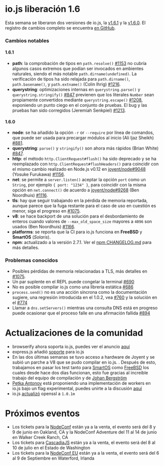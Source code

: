 # io.js liberación 1.6

Esta semana se liberaron dos versiones de io.js, la [v1.6.1](https://iojs.org/dist/v1.6.1/) y la  [v1.6.0](https://iojs.org/dist/v1.6.0/). El registro de cambios completo se encuentra [en GitHub](https://github.com/iojs/io.js/blob/v1.x/CHANGELOG.md).

### Cambios notables

#### 1.6.1

* **path**: la comprobación de tipos en `path.resolve()` [#1153](https://github.com/iojs/io.js/pull/1153) no cubría algunos casos extremos que podían ser invocados en ambientes naturales, siendo el más notable `path.dirname(undefined)`. La verificación de tipos ha sido relajada para `path.dirname()`, `path.basename()`, y `path.extname()` (Colin Ihrig) [#1216](https://github.com/iojs/io.js/pull/1216).
* **querystring**: optimizaciones internas en `querystring.parse()` y `querystring.stringify()` [#847](https://github.com/iojs/io.js/pull/847) previenen que los literales `Number` sean propiamente convertidos mediante `querystring.escape()` [#1208](https://github.com/iojs/io.js/issues/1208), exponiendo un punto ciego en el conjunto de pruebas. El bug y las pruebas han sido corregidos (Jeremiah Senkpiel) [#1213](https://github.com/iojs/io.js/pull/1213).

#### 1.6.0

* **node**: se ha añadido la opción `-r` or `--require` por línea de comandos, que puede ser usada para precargar módulos al inicio (Ali Ijaz Sheikh) [#881](https://github.com/iojs/io.js/pull/881).
* **querystring**: `parse()` y `stringify()` son ahora más rápidos (Brian White) [#847](https://github.com/iojs/io.js/pull/847).
* **http**: el método `http.ClientRequest#flush()` ha sido deprecado y se ha reemplazado con `http.ClientRequest#flushHeaders()` para coincidir con el mismo cambio realizado en Node.js v0.12 en [joyent/node#9048](https://github.com/joyent/node/pull/9048) (Yosuke Furukawa) [#1156](https://github.com/iojs/io.js/pull/1156).
* **net**: se permite a `server.listen()` aceptar la opción `port` como un `String`, por ejemplo `{ port: "1234" }`, para coincidir con la misma opción en `net.connect()` de acuerdo a [joyent/node#9268](https://github.com/joyent/node/pull/9268) (Ben Noordhuis) [#1116](https://github.com/iojs/io.js/pull/1116).
* **tls**: hay que seguir trabajando en la pérdida de memoria reportada, aunque parece que la fuga restante para el caso de uso en cuestión es menor, siga el progreso en [#1075](https://github.com/iojs/io.js/issues/1075).
* **v8**: se hace backport de una solución para el desbordamiento de enteros cuando valores de `--max_old_space_size` mayores a `4096` son usados (Ben Noordhuis) [#1166](https://github.com/iojs/io.js/pull/1166).
* **platforms**: se reporta que la CI para io.js funciona en **FreeBSD** y **SmartOS** (_Solaris_).
* **npm**: actualizado a la versión 2.7.1. Ver el [npm CHANGELOG.md](https://github.com/npm/npm/blob/master/CHANGELOG.md#v271-2015-03-05) para más detalles.

### Problemas conocidos

* Posibles pérdidas de memoria relacionadas a TLS, más detalles en [#1075](https://github.com/iojs/io.js/issues/1075).
* Un par suplente en el REPL puede congelar la terminal [#690](https://github.com/iojs/io.js/issues/690)
* No es posible compilar io.js como una librería estática [#686](https://github.com/iojs/io.js/issues/686)
* `process.send()` no es una acción síncrona como la documentación sugiere, una regresión introducida en el 1.0.2, vea [#760](https://github.com/iojs/io.js/issues/760) y la solución en el [#774](https://github.com/iojs/io.js/issues/774)
* Llamar a `dns.setServers()` mientras una consulta DNS está en progreso puede ocasionar que el proceso falle en una afirmación fallida [#894](https://github.com/iojs/io.js/issues/894)

# Actualizaciones de la comunidad

* browserify ahora soporta io.js, puedes ver el anuncio [aquí](https://twitter.com/yosuke_furukawa/status/577150547850969088)
* express.js añadió  [soporte](https://github.com/strongloop/express/commit/165660811aa9ba5f3733a7b033894f3d9a9c5e60) para io.js
* En las dos últimas semanas se tuvo acceso a hardware de Joyent y se subió un parche a V8 que se pudo compilar en io.js. . Después de esto, trabajamos en pasar los test tanto para [SmartOS](https://github.com/iojs/build/pull/64) como [FreeBSD](https://github.com/iojs/io.js/pull/1167) los cuales desde hace dos días funcionan, esto fue gracias al increible trabajo del equipo de compilación y de [Johan Bergström](https://github.com/jbergstroem)
* [Petka Antonov](https://github.com/petkaantonov) está proponiendo una implementación de workers en io.js bajo un flag experimental, puedes unirte a la discusión [aquí](https://github.com/iojs/io.js/pull/1159)
* io.js [actualizó](https://github.com/iojs/io.js/pull/1206) openssl a `1.0.1m`

# Próximos eventos


* Los tickets para la [NodeConf](http://nodeconf.com/) están ya a la venta, el evento será del 8 y 9 de junio en Oakland, CA y la NodeConf Adventure del 11 al 14 de junio en Walker Creek Ranch, CA
* Los tickets para [CascadiaJS](http://2015.cascadiajs.com/) están ya a la venta, el evento será del 8 al 10 de julio en el Estado de Washington
* Los tickets para la [NodeConf EU](http://nodeconf.eu/) están ya a la venta, el evento será del 6 al 9 de Septiembre en Waterford, Irlanda
